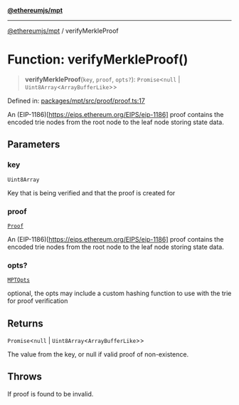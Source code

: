 [**@ethereumjs/mpt**](../README.md)

***

[@ethereumjs/mpt](../README.md) / verifyMerkleProof

# Function: verifyMerkleProof()

> **verifyMerkleProof**(`key`, `proof`, `opts?`): `Promise`\<`null` \| `Uint8Array`\<`ArrayBufferLike`\>\>

Defined in: [packages/mpt/src/proof/proof.ts:17](https://github.com/ethereumjs/ethereumjs-monorepo/blob/master/packages/mpt/src/proof/proof.ts#L17)

An (EIP-1186)[https://eips.ethereum.org/EIPS/eip-1186] proof contains the encoded trie nodes
from the root node to the leaf node storing state data.

## Parameters

### key

`Uint8Array`

Key that is being verified and that the proof is created for

### proof

[`Proof`](../type-aliases/Proof.md)

An (EIP-1186)[https://eips.ethereum.org/EIPS/eip-1186] proof contains the encoded trie nodes from the root node to the leaf node storing state data.

### opts?

[`MPTOpts`](../interfaces/MPTOpts.md)

optional, the opts may include a custom hashing function to use with the trie for proof verification

## Returns

`Promise`\<`null` \| `Uint8Array`\<`ArrayBufferLike`\>\>

The value from the key, or null if valid proof of non-existence.

## Throws

If proof is found to be invalid.
